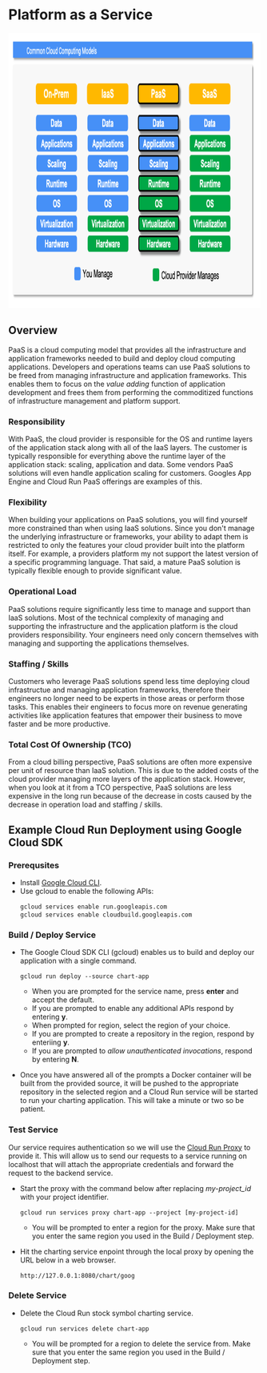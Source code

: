 # Platform as a Service

<img src="../images/models3.png" alt="On Nooo!" witdh="550" height="550">

## Overview
PaaS is a cloud computing model that provides all the infrastructure and application frameworks needed to build and deploy cloud computing applications. Developers and operations teams can use PaaS solutions to be freed from managing infrastructure and application frameworks.  This enables them to focus on the *value adding* function of application development and frees them from performing the commoditized functions of infrastructure management and platform support. 

### Responsibility
With PaaS, the cloud provider is responsible for the OS and runtime layers of the application stack along with all of the IaaS layers.  The customer is typically responsible for everything above the runtime layer of the application stack: scaling, application and data.  Some vendors PaaS solutions will even handle application scaling for customers.  Googles App Engine and Cloud Run PaaS offerings are examples of this.

### Flexibility
When building your applications on PaaS solutions, you will find yourself more constrained than when using IaaS solutions. Since you don't manage the underlying infrastructure or frameworks, your ability to adapt them is restricted to only the features your cloud provider built into the platform itself. For example, a providers platform my not support the latest version of a specific programming language.  That said, a mature PaaS solution is typically flexible enough to provide significant value.

### Operational Load
PaaS solutions require significantly less time to manage and support than IaaS solutions.  Most of the technical complexity of managing and supporting the infrastructure and the application platform is the cloud providers responsibility.  Your engineers need only concern themselves with managing and supporting the applications themselves.

### Staffing / Skills
Customers who leverage PaaS solutions spend less time deploying cloud infrastructue and managing application frameworks, therefore their engineers no longer need to be experts in those areas or perform those tasks.  This enables their engineers to focus more on revenue generating activities like application features that empower their business to move faster and be more productive.

### Total Cost Of Ownership (TCO)
From a cloud billing perspective, PaaS solutions are often more expensive per unit of resource than IaaS solution.  This is due to the added costs of the cloud provider managing more layers of the application stack.  However, when you look at it from a TCO perspective, PaaS solutions are less expensive in the long run because of the decrease in costs caused by the decrease in operation load and staffing / skills.

## Example Cloud Run Deployment using Google Cloud SDK

### Prerequsites
* Install [Google Cloud CLI](https://cloud.google.com/sdk?hl=en).
* Use gcloud to enable the following APIs:
  ```
  gcloud services enable run.googleapis.com
  gcloud services enable cloudbuild.googleapis.com
  ```

### Build / Deploy Service
* The Google Cloud SDK CLI (gcloud) enables us to build and deploy our application with a single command.
  ```
  gcloud run deploy --source chart-app
  ```
  * When you are prompted for the service name, press __enter__ and accept the default.
  * If you are prompted to enable any additional APIs respond by entering __y__.
  * When prompted for region, select the region of your choice.
  * If you are prompted to create a repository in the region, respond by enteriing __y__.
  * If you are prompted to *allow unauthenticated invocations*, respond by entering __N__.

* Once you have answered all of the prompts a Docker container will be built from the provided source, it will be pushed to the appropriate repository in the selected region and a Cloud Run service will be started to run your charting application.  This will take a minute or two so be patient.

### Test Service
Our service requires authentication so we will use the [Cloud Run Proxy](https://cloud.google.com/sdk/gcloud/reference/run/services/proxy) to provide it.  This will allow us to send our requests to a service running on localhost that will attach the appropriate credentials and forward the request to the backend service.
* Start the proxy with the command below after replacing *my-project_id* with your project identifier.
  ```
  gcloud run services proxy chart-app --project [my-project-id]
  ```
  * You will be prompted to enter a region for the proxy.  Make sure that you enter the same region you used in the Build / Deployment step.
    
* Hit the charting service enpoint through the local proxy by opening the URL below in a web browser.
  ```
  http://127.0.0.1:8080/chart/goog
  ```
### Delete Service
* Delete the Cloud Run stock symbol charting service.
  ```
  gcloud run services delete chart-app
  ```
  * You will be prompted for a region to delete the service from. Make sure that you enter the same region you used in the Build / Deployment step.
